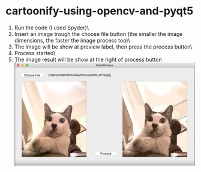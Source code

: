 # cartoonify-using-opencv-and-pyqt5
1. Run the code (I used Spyder)\
2. Insert an image trough the choose file button (the smaller the image dimensions, the faster the image process too)\
3. The image will be show at preview label, then press the process button\
4. Process started\
5. The image result will be show at the right of process button\
![alt text](https://github.com/indahreforsiana/cartoonify-using-opencv-and-pyqt5/blob/master/Running_program.png?raw=true)

